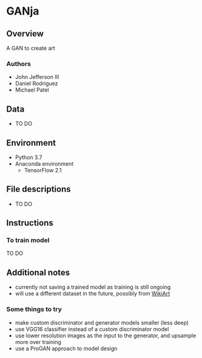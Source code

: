 # GANja
## Overview
A GAN to create art

### Authors
* John Jefferson III
* Daniel Rodriguez
* Michael Patel

## Data
* TO DO

## Environment
* Python 3.7
* Anaconda environment
  * TensorFlow 2.1

## File descriptions
* TO DO

## Instructions
### To train model
TO DO

## Additional notes
* currently not saving a trained model as training is still ongoing
* will use a different dataset in the future, possibly from [WikiArt](https://www.wikiart.org/)

### Some things to try
* make custom discriminator and generator models smaller (less deep)
* use VGG16 classifier instead of a custom discriminator model
* use lower resolution images as the input to the generator, and upsample more over training
* use a ProGAN approach to model design
